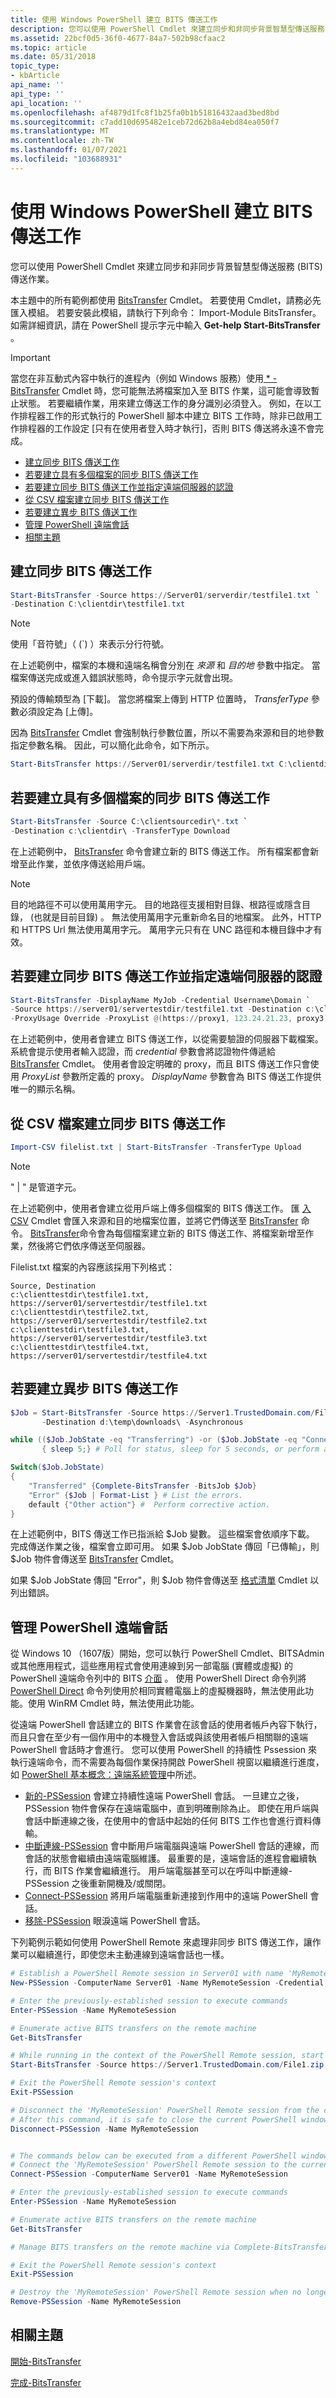 ```yaml
---
title: 使用 Windows PowerShell 建立 BITS 傳送工作
description: 您可以使用 PowerShell Cmdlet 來建立同步和非同步背景智慧型傳送服務 (BITS) 傳送作業。
ms.assetid: 22bcf0d5-36f0-4677-84a7-502b98cfaac2
ms.topic: article
ms.date: 05/31/2018
topic_type:
- kbArticle
api_name: ''
api_type: ''
api_location: ''
ms.openlocfilehash: af4879d1fc8f1b25fa0b1b51816432aad3bed8bd
ms.sourcegitcommit: c7add10d695482e1ceb72d62b8a4ebd84ea050f7
ms.translationtype: MT
ms.contentlocale: zh-TW
ms.lasthandoff: 01/07/2021
ms.locfileid: "103688931"
---
```

# <a name="using-windows-powershell-to-create-bits-transfer-jobs"></a>使用 Windows PowerShell 建立 BITS 傳送工作

您可以使用 PowerShell Cmdlet 來建立同步和非同步背景智慧型傳送服務 (BITS) 傳送作業。

本主題中的所有範例都使用 [BitsTransfer](/previous-versions//dd347701(v=technet.10)) Cmdlet。 若要使用 Cmdlet，請務必先匯入模組。 若要安裝此模組，請執行下列命令： Import-Module BitsTransfer。 如需詳細資訊，請在 PowerShell 提示字元中輸入 **Get-help Start-BitsTransfer** 。

> [!IMPORTANT]
>
> 當您在非互動式內容中執行的進程內（例如 Windows 服務）使用[ \* -BitsTransfer](/previous-versions//dd819413(v=technet.10)) Cmdlet 時，您可能無法將檔案加入至 BITS 作業，這可能會導致暫止狀態。 若要繼續作業，用來建立傳送工作的身分識別必須登入。 例如，在以工作排程器工作的形式執行的 PowerShell 腳本中建立 BITS 工作時，除非已啟用工作排程器的工作設定 [只有在使用者登入時才執行]，否則 BITS 傳送將永遠不會完成。

 

-   [建立同步 BITS 傳送工作](#to-create-a-synchronous-bits-transfer-job)
-   [若要建立具有多個檔案的同步 BITS 傳送工作](#to-create-a-synchronous-bits-transfer-job-with-multiple-files)
-   [若要建立同步 BITS 傳送工作並指定遠端伺服器的認證](#to-create-a-synchronous-bits-transfer-job-and-specify-credentials-for-a-remote-server)
-   [從 CSV 檔案建立同步 BITS 傳送工作](#to-create-a-synchronous-bits-transfer-job-from-a-csv-file)
-   [若要建立異步 BITS 傳送工作](#to-create-an-asynchronous-bits-transfer-job)
-   [管理 PowerShell 遠端會話](#to-manage-powershell-remote-sessions)
-   [相關主題](#related-topics)

## <a name="to-create-a-synchronous-bits-transfer-job"></a>建立同步 BITS 傳送工作


```PowerShell
Start-BitsTransfer -Source https://Server01/serverdir/testfile1.txt `
-Destination C:\clientdir\testfile1.txt
```



> [!Note]  
> 使用「音符號」（ (\`) ）來表示分行符號。

 

在上述範例中，檔案的本機和遠端名稱會分別在 *來源* 和 *目的地* 參數中指定。 當檔案傳送完成或進入錯誤狀態時，命令提示字元就會出現。

預設的傳輸類型為 [下載]。 當您將檔案上傳到 HTTP 位置時， *TransferType* 參數必須設定為 [上傳]。

因為 [BitsTransfer](/previous-versions//dd347701(v=technet.10)) Cmdlet 會強制執行參數位置，所以不需要為來源和目的地參數指定參數名稱。 因此，可以簡化此命令，如下所示。


```PowerShell
Start-BitsTransfer https://Server01/serverdir/testfile1.txt C:\clientdir\testfile1.txt
```



## <a name="to-create-a-synchronous-bits-transfer-job-with-multiple-files"></a>若要建立具有多個檔案的同步 BITS 傳送工作


```PowerShell
Start-BitsTransfer -Source C:\clientsourcedir\*.txt `
-Destination c:\clientdir\ -TransferType Download
```



在上述範例中， [BitsTransfer](/previous-versions//dd347701(v=technet.10)) 命令會建立新的 BITS 傳送工作。 所有檔案都會新增至此作業，並依序傳送給用戶端。

> [!Note]  
> 目的地路徑不可以使用萬用字元。 目的地路徑支援相對目錄、根路徑或隱含目錄， (也就是目前目錄) 。 無法使用萬用字元重新命名目的地檔案。 此外，HTTP 和 HTTPS Url 無法使用萬用字元。 萬用字元只有在 UNC 路徑和本機目錄中才有效。

 

## <a name="to-create-a-synchronous-bits-transfer-job-and-specify-credentials-for-a-remote-server"></a>若要建立同步 BITS 傳送工作並指定遠端伺服器的認證


```PowerShell
Start-BitsTransfer -DisplayName MyJob -Credential Username\Domain `
-Source https://server01/servertestdir/testfile1.txt -Destination c:\clienttestdir\testfile1.txt `
-ProxyUsage Override -ProxyList @(https://proxy1, 123.24.21.23, proxy3)
```



在上述範例中，使用者會建立 BITS 傳送工作，以從需要驗證的伺服器下載檔案。 系統會提示使用者輸入認證，而 *credential* 參數會將認證物件傳遞給 [BitsTransfer](/previous-versions//dd347701(v=technet.10)) Cmdlet。 使用者會設定明確的 proxy，而且 BITS 傳送工作只會使用 *ProxyList* 參數所定義的 proxy。 *DisplayName* 參數會為 BITS 傳送工作提供唯一的顯示名稱。

## <a name="to-create-a-synchronous-bits-transfer-job-from-a-csv-file"></a>從 CSV 檔案建立同步 BITS 傳送工作


```PowerShell
Import-CSV filelist.txt | Start-BitsTransfer -TransferType Upload
```



> [!Note]  
> " \| " 是管道字元。

 

在上述範例中，使用者會建立從用戶端上傳多個檔案的 BITS 傳送工作。 匯 [入 CSV](/previous-versions//dd347665(v=technet.10)) Cmdlet 會匯入來源和目的地檔案位置，並將它們傳送至 [BitsTransfer](/previous-versions//dd347701(v=technet.10)) 命令。 [BitsTransfer](/previous-versions//dd347701(v=technet.10))命令會為每個檔案建立新的 BITS 傳送工作、將檔案新增至作業，然後將它們依序傳送至伺服器。

Filelist.txt 檔案的內容應該採用下列格式：

``` syntax
Source, Destination
c:\clienttestdir\testfile1.txt, https://server01/servertestdir/testfile1.txt
c:\clienttestdir\testfile2.txt, https://server01/servertestdir/testfile2.txt
c:\clienttestdir\testfile3.txt, https://server01/servertestdir/testfile3.txt
c:\clienttestdir\testfile4.txt, https://server01/servertestdir/testfile4.txt
```

## <a name="to-create-an-asynchronous-bits-transfer-job"></a>若要建立異步 BITS 傳送工作


```PowerShell
$Job = Start-BitsTransfer -Source https://Server1.TrustedDomain.com/File1.zip `
       -Destination d:\temp\downloads\ -Asynchronous

while (($Job.JobState -eq "Transferring") -or ($Job.JobState -eq "Connecting")) `
       { sleep 5;} # Poll for status, sleep for 5 seconds, or perform an action.

Switch($Job.JobState)
{
    "Transferred" {Complete-BitsTransfer -BitsJob $Job}
    "Error" {$Job | Format-List } # List the errors.
    default {"Other action"} #  Perform corrective action.
}

```



在上述範例中，BITS 傳送工作已指派給 $Job 變數。 這些檔案會依順序下載。 完成傳送作業之後，檔案會立即可用。 如果 $Job JobState 傳回「已傳輸」，則 $Job 物件會傳送至 [BitsTransfer]( /previous-versions//dd347701(v=technet.10)) Cmdlet。

如果 $Job JobState 傳回 "Error"，則 $Job 物件會傳送至 [格式清單]( /previous-versions//dd347700(v=technet.10)) Cmdlet 以列出錯誤。

## <a name="to-manage-powershell-remote-sessions"></a>管理 PowerShell 遠端會話

從 Windows 10 （1607版）開始，您可以執行 PowerShell Cmdlet、BITSAdmin 或其他應用程式，這些應用程式會使用連線到另一部電腦 (實體或虛擬) 的 PowerShell 遠端命令列中的 BITS [介面](bits-interfaces.md) 。 使用 PowerShell Direct 命令列將 [PowerShell Direct](/virtualization/hyper-v-on-windows/user_guide/vmsession) 命令列使用於相同實體電腦上的虛擬機器時，無法使用此功能。使用 WinRM Cmdlet 時，無法使用此功能。

從遠端 PowerShell 會話建立的 BITS 作業會在該會話的使用者帳戶內容下執行，而且只會在至少有一個作用中的本機登入會話或與該使用者帳戶相關聯的遠端 PowerShell 會話時才會進行。 您可以使用 PowerShell 的持續性 Pssession 來執行遠端命令，而不需要為每個作業保持開啟 PowerShell 視窗以繼續進行進度，如 [PowerShell 基本概念：遠端系統管理](https://techgenix.com/remote-management-powershell-part1/)中所述。

-   [新的-PSSession](/powershell/module/microsoft.powershell.core/new-pssession?view=powershell-7&preserve-view=true) 會建立持續性遠端 PowerShell 會話。 一旦建立之後，PSSession 物件會保存在遠端電腦中，直到明確刪除為止。 即使在用戶端與會話中斷連線之後，在使用中的會話中起始的任何 BITS 工作也會進行資料傳輸。
-   [中斷連線-PSSession](/powershell/module/microsoft.powershell.core/disconnect-pssession?view=powershell-7&preserve-view=true) 會中斷用戶端電腦與遠端 PowerShell 會話的連線，而會話的狀態會繼續由遠端電腦維護。 最重要的是，遠端會話的進程會繼續執行，而 BITS 作業會繼續進行。 用戶端電腦甚至可以在呼叫中斷連線-PSSession 之後重新開機及/或關閉。
-   [Connect-PSSession](/powershell/module/microsoft.powershell.core/connect-pssession?view=powershell-7&preserve-view=true) 將用戶端電腦重新連接到作用中的遠端 PowerShell 會話。
-   [移除-PSSession](/powershell/module/microsoft.powershell.core/remove-pssession?view=powershell-7&preserve-view=true) 眼淚遠端 PowerShell 會話。

下列範例示範如何使用 PowerShell Remote 來處理非同步 BITS 傳送工作，讓作業可以繼續進行，即使您未主動連線到遠端會話也一樣。


```PowerShell
# Establish a PowerShell Remote session in Server01 with name 'MyRemoteSession'
New-PSSession -ComputerName Server01 -Name MyRemoteSession -Credential Domain01\User01

# Enter the previously-established session to execute commands
Enter-PSSession -Name MyRemoteSession

# Enumerate active BITS transfers on the remote machine
Get-BitsTransfer

# While running in the context of the PowerShell Remote session, start a new BITS transfer
Start-BitsTransfer -Source https://Server1.TrustedDomain.com/File1.zip -Destination c:\temp\downloads\ -Asynchronous

# Exit the PowerShell Remote session's context
Exit-PSSession

# Disconnect the 'MyRemoteSession' PowerShell Remote session from the current PowerShell window
# After this command, it is safe to close the current PowerShell window and turn off the local machine
Disconnect-PSSession -Name MyRemoteSession


# The commands below can be executed from a different PowerShell window, even after rebooting the local machine
# Connect the 'MyRemoteSession' PowerShell Remote session to the current PowerShell window
Connect-PSSession -ComputerName Server01 -Name MyRemoteSession

# Enter the previously-established session to execute commands
Enter-PSSession -Name MyRemoteSession

# Enumerate active BITS transfers on the remote machine
Get-BitsTransfer

# Manage BITS transfers on the remote machine via Complete-BitsTransfer, Remove-BitsTransfer, etc.

# Exit the PowerShell Remote session's context
Exit-PSSession

# Destroy the 'MyRemoteSession' PowerShell Remote session when no longer needed
Remove-PSSession -Name MyRemoteSession
```



## <a name="related-topics"></a>相關主題

<dl> <dt>

[開始-BitsTransfer](/previous-versions//dd347701(v=technet.10))
</dt> <dt>

[完成-BitsTransfer]( /previous-versions//dd347701(v=technet.10))
</dt> </dl>

 

 
